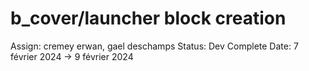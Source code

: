 # b_cover/launcher block creation

Assign: cremey erwan, gael deschamps
Status: Dev Complete
Date: 7 février 2024 → 9 février 2024